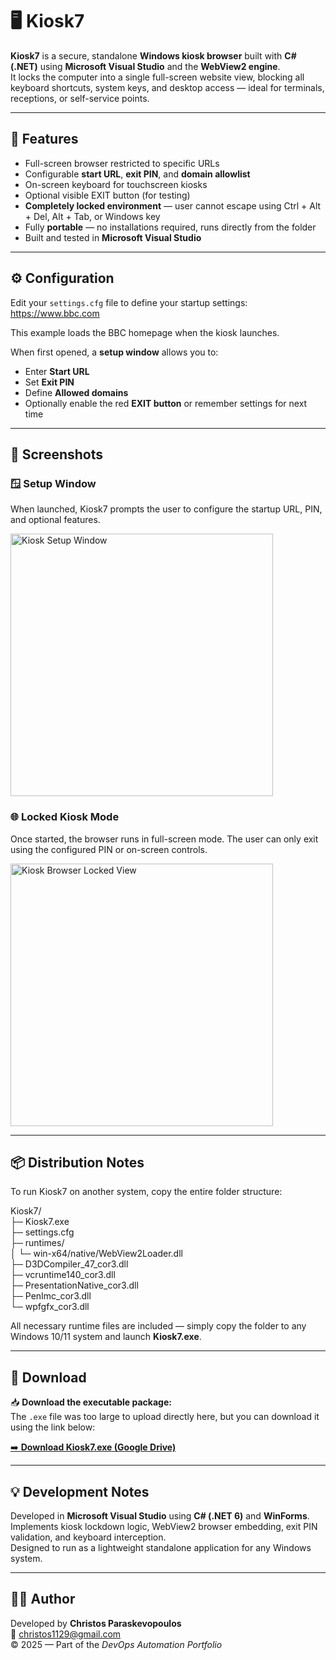 # 🖥️ Kiosk7

**Kiosk7** is a secure, standalone **Windows kiosk browser** built with **C# (.NET)** using **Microsoft Visual Studio** and the **WebView2 engine**.  
It locks the computer into a single full-screen website view, blocking all keyboard shortcuts, system keys, and desktop access — ideal for terminals, receptions, or self-service points.

---

## 🚀 Features
- Full-screen browser restricted to specific URLs  
- Configurable **start URL**, **exit PIN**, and **domain allowlist**  
- On-screen keyboard for touchscreen kiosks  
- Optional visible EXIT button (for testing)  
- **Completely locked environment** — user cannot escape using Ctrl + Alt + Del, Alt + Tab, or Windows key  
- Fully **portable** — no installations required, runs directly from the folder  
- Built and tested in **Microsoft Visual Studio**

---

## ⚙️ Configuration

Edit your `settings.cfg` file to define your startup settings:  
https://www.bbc.com  

This example loads the BBC homepage when the kiosk launches.

When first opened, a **setup window** allows you to:
- Enter **Start URL**
- Set **Exit PIN**
- Define **Allowed domains**
- Optionally enable the red **EXIT button** or remember settings for next time  

---

## 📸 Screenshots

### 🪟 Setup Window  
When launched, Kiosk7 prompts the user to configure the startup URL, PIN, and optional features.  

<p align="left">
  <img src="https://github.com/user-attachments/assets/050fb9e2-1acc-4c2c-bb18-8f683d42242c" width="420" alt="Kiosk Setup Window">
</p>

### 🌐 Locked Kiosk Mode  
Once started, the browser runs in full-screen mode. The user can only exit using the configured PIN or on-screen controls.

<p align="left">
  <img src="https://github.com/user-attachments/assets/916b5869-b52e-43ab-b548-1d87016becc5" width="420" alt="Kiosk Browser Locked View">
</p>

---

## 📦 Distribution Notes

To run Kiosk7 on another system, copy the entire folder structure:  

Kiosk7/  
├─ Kiosk7.exe  
├─ settings.cfg  
├─ runtimes/  
│  └─ win-x64/native/WebView2Loader.dll  
├─ D3DCompiler_47_cor3.dll  
├─ vcruntime140_cor3.dll  
├─ PresentationNative_cor3.dll  
├─ PenImc_cor3.dll  
└─ wpfgfx_cor3.dll  

All necessary runtime files are included — simply copy the folder to any Windows 10/11 system and launch **Kiosk7.exe**.

---

## 💾 Download

📥 **Download the executable package:**  
The `.exe` file was too large to upload directly here, but you can download it using the link below:  

[➡️ **Download Kiosk7.exe (Google Drive)**](https://drive.google.com/file/d/1WCVjuryNo53_Ye4vxg85dvdVUjrmhbCc/view?usp=drive_link)

---

## 💡 Development Notes
Developed in **Microsoft Visual Studio** using **C# (.NET 6)** and **WinForms**.  
Implements kiosk lockdown logic, WebView2 browser embedding, exit PIN validation, and keyboard interception.  
Designed to run as a lightweight standalone application for any Windows system.

---

## 🧑‍💻 Author
Developed by **Christos Paraskevopoulos**  
📧 christos1129@gmail.com  
© 2025 — Part of the *DevOps Automation Portfolio*
